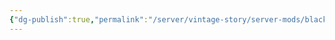 ```yaml
---
{"dg-publish":true,"permalink":"/server/vintage-story/server-mods/black-smith-enhancements/","tags":["vs-outdated"]}
---
```


